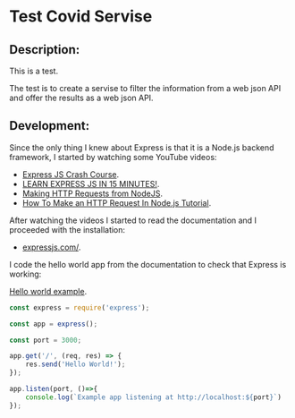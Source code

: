 # Test Covid Servise

## Description:

This is a test.

The test is to create a servise to filter the information from a web json API and offer the results as a web json API.

## Development:

Since the only thing I knew about Express is that it is a Node.js backend framework, I started by watching some YouTube videos:

* [Express JS Crash Course](https://www.youtube.com/watch?v=L72fhGm1tfE).
* [LEARN EXPRESS JS IN 15 MINUTES!](https://www.youtube.com/watch?v=JlgKybraoy4).
* [Making HTTP Requests from NodeJS](https://www.youtube.com/watch?v=rh7opViDFMo).
* [How To Make an HTTP Request In Node.js Tutorial](https://www.youtube.com/watch?v=MouZdENJddQ).

After watching the videos I started to read the documentation and I proceeded with the installation:

* [expressjs.com/](https://expressjs.com/).

I code the hello world app from the documentation to check that Express is working:

[Hello world example](https://expressjs.com/en/starter/hello-world.html).

```javascript
const express = require('express');

const app = express();

const port = 3000;

app.get('/', (req, res) => {
	res.send('Hello World!');
});

app.listen(port, ()=>{
	console.log(`Example app listening at http://localhost:${port}`)
});

```
